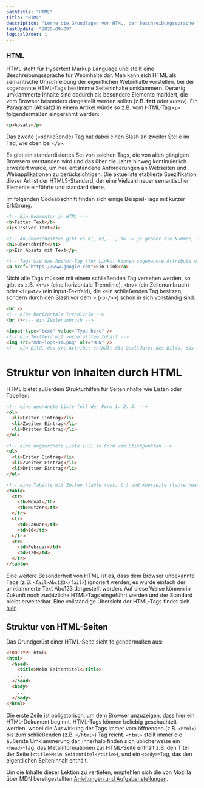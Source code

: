 ```yaml
---
pathTitle: "HTML"
title: "HTML"
description: "Lerne die Grundlagen von HTML, der Beschreibungssprache für Webinhalte. Die Lektion beschäftigt sich mit der Struktur von HTML-Dokumenten, gängigen HTML-Tags sowie kleinen Übungen zum Thema."
lastUpdate: "2020-09-09"
logicalOrder: 1
---
```


### HTML

HTML steht für Hypertext Markup Language und stellt eine Beschreibungssprache für Webinhalte dar. Man kann sich HTML als semantische Umschreibung der eigentlichen Webinhalte vorstellen, bei der sogenannte HTML-Tags bestimmte Seiteninhalte umklammern. Derartig umklammerte Inhalte sind dadurch als besondere Elemente markiert, die vom Browser besonders dargestellt werden sollen (z.B. **fett** oder _kursiv_). Ein **P**aragraph (Absatz) in einem Artikel würde so z.B. vom HTML-Tag `<p>` folgendermaßen eingerahmt werden:

```html
<p>Absatz</p>
```

Das zweite (=schließende) Tag hat dabei einen Slash an zweiter Stelle im Tag, wie oben bei `</p>`.

Es gibt ein standardisiertes Set von solchen Tags, die von allen gängigen Browsern verstanden wird und das über die Jahre hinweg kontinuierlich erweitert wurde, um neu entstandene Anforderungen an Webseiten und Webapplikationen zu berücksichtigen. Die aktuellste etablierte Spezifikation dieser Art ist der HTML5-Standard, der eine Vielzahl neuer semantischer Elemente einführte und standardisierte.

Im folgenden Codeabschnitt finden sich einige Beispiel-Tags mit kurzer Erklärung.

```html
<!-- Ein Kommentar in HTML -->
<b>Fetter Text</b>
<i>Kursiver Text</i>

<!-- An Überschriften gibt es h1, h2,..., h6 -> je größer die Nummer, desto kleiner die Überschrift  -->
<h1>Überschrift</h1>
<p>Ein Absatz mit Text</p>

<!-- Tags wie das Anchor-Tag (für Links) können sogenannte Attribute wie hier das href-Attribut haben. Über href wird spezifiziert, auf welche Adresse der Link verweisen soll -->
<a href="https://www.google.com">Ein Link</a>
```

Nicht alle Tags müssen mit einem schließenden Tag versehen werden, so gibt es z.B. `<hr/>` (eine horizontale Trennlinie), `<br/>` (ein Zeilenumbruch) oder `<input/>` (ein Input-Textfeld), die kein schließendes Tag besitzen, sondern durch den Slash vor dem > (`<br/>`>) schon in sich vollständig sind.

```html
<hr />
<!-- eine horizontale Trennlinie -->
<br /><!-- ein Zeilenumbruch -->

<input type="text" value="Type here" />
<!-- ein Textfeld mit vorbefülltem Inhalt -->
<img src="mdn-logo-sm.png" alt="MDN" />
<!-- ein Bild, das src-Attribut enthält die Quelldatei des Bilds, das alt-Attribut den Alternativtext -->
```

# Struktur von Inhalten durch HTML

HTML bietet außerdem Strukturhilfen für Seiteninhalte wie Listen oder Tabellen:

```html
<!-- eine geordnete Liste (ol) der Form 1. 2. 3. -->
<ol>
  <li>Erster Eintrag</li>
  <li>Zweiter Eintrag</li>
  <li>Dritter Eintrag</li>
</ol>

<!-- eine ungeordnete Liste (ul) in Form von Stichpunkten -->
<ul>
  <li>Erster Eintrag</li>
  <li>Zweiter Eintrag</li>
  <li>Dritter Eintrag</li>
</ul>

<!-- eine Tabelle mit Zeilen (table rows, tr) und Kopfzeile (table header, th) -->
<table>
  <tr>
    <th>Monat</th>
    <th>Nutzer</th>
  </tr>
  <tr>
    <td>Januar</td>
    <td>80</td>
  </tr>
  <tr>
    <td>Februar</td>
    <td>120</td>
  </tr>
</table>
```

Eine weitere Besonderheit von HTML ist es, dass dem Browser unbekannte Tags (z.B. `<fail>Abc123</fail>`) ignoriert werden, es würde einfach der umklammerte Text Abc123 dargestellt werden. Auf diese Weise können in Zukunft noch zusätzliche HTML-Tags eingeführt werden und der Standard bleibt erweiterbar. Eine vollständige Übersicht der HTML-Tags findet sich [hier](https://hostingcanada.org/html-cheat-sheet/).

## Struktur von HTML-Seiten

Das Grundgerüst einer HTML-Seite sieht folgendermaßen aus:

```html
<!DOCTYPE html>
<html>
  <head>
    <title>Mein Seitentitel</title>
    ...
  </head>
  <body>
    ...
  </body>
</html>
```

Die erste Zeile ist obligatorisch, um dem Browser anzuzeigen, dass hier ein HTML-Dokument beginnt. HTML-Tags können beliebig geschachtelt werden, wobei die Auswirkung der Tags immer vom öffnenden (z.B. `<html>`) bis zum schließenden (z.B. `</html>`) Tag reicht. `<html>` stellt immer die äußerste Umklammerung dar, innerhalb finden sich üblicherweise ein `<head>`-Tag, das Metainformationen zur HTML-Seite enthält z.B. den Titel der Seite (`<title>Mein Seitentitel</title>`), und ein `<body>`-Tag, das den eigentlichen Seiteninhalt enthält.

Um die Inhalte dieser Lektion zu vertiefen, empfehlen sich die von Mozilla über MDN bereitgestellten [Anleitungen und Aufgabenstellungen](https://developer.mozilla.org/de/docs/Learn/HTML/Einf%C3%BChrung_in_HTML).
